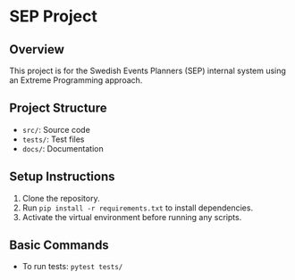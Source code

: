 # SEP Project

## Overview
This project is for the Swedish Events Planners (SEP) internal system using an Extreme Programming approach.

## Project Structure
- `src/`: Source code
- `tests/`: Test files
- `docs/`: Documentation

## Setup Instructions
1. Clone the repository.
2. Run `pip install -r requirements.txt` to install dependencies.
3. Activate the virtual environment before running any scripts.

## Basic Commands
- To run tests: `pytest tests/`
